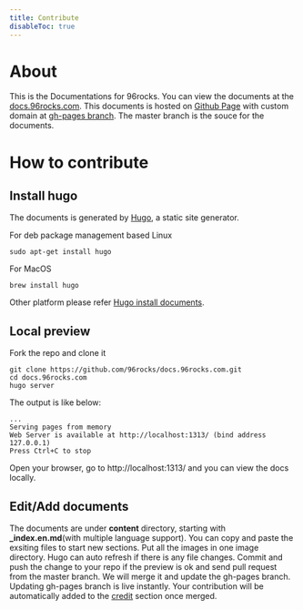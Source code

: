 ```yaml
---
title: Contribute
disableToc: true
---
```


# About

This is the Documentations for 96rocks. You can view the documents at the [docs.96rocks.com](http://docs.96rocks.com/). This documents is hosted on [Github Page](https://pages.github.com/) with custom domain at [gh-pages branch](https://github.com/96rocks/docs.96rocks.com/tree/gh-pages). The master branch is the souce for the documents.

# How to contribute

## Install hugo

The documents is generated by [Hugo](https://gohugo.io), a static site generator.

For deb package management based Linux

    sudo apt-get install hugo

For MacOS

    brew install hugo

Other platform please refer [Hugo install documents](https://gohugo.io/getting-started/installing).

## Local preview
Fork the repo and clone it

    git clone https://github.com/96rocks/docs.96rocks.com.git
    cd docs.96rocks.com
    hugo server

The output is like below:

    ...
    Serving pages from memory
    Web Server is available at http://localhost:1313/ (bind address 127.0.0.1)
    Press Ctrl+C to stop

Open your browser, go to http://localhost:1313/ and you can view the docs locally.

## Edit/Add documents

The documents are under **content** directory, starting with **_index.en.md**(with multiple language support). You can copy and paste the exsiting files to start new sections. Put all the images in one image directory. Hugo can auto refresh if there is any file changes. Commit and push the change to your repo if the preview is ok and send pull request from the master branch. We will merge it and update the gh-pages branch. Updating gh-pages branch is live instantly. Your contribution will be automatically added to the [credit](https://docs.96rocks.com/credits/) section once merged.

